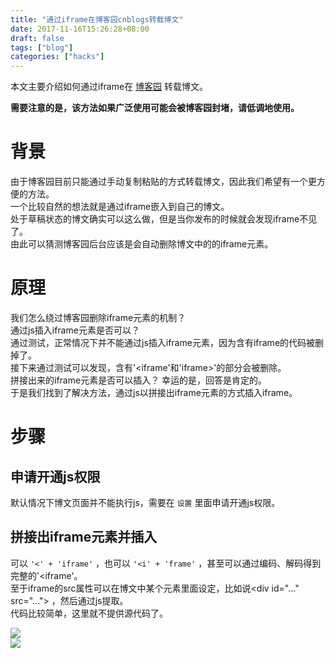 ```yaml
---
title: "通过iframe在博客园cnblogs转载博文"
date: 2017-11-16T15:26:28+08:00
draft: false
tags: ["blog"]
categories: ["hacks"]
---
```


本文主要介绍如何通过iframe在 [博客园](https://www.cnblogs.com/) 转载博文。
<!--more-->

**需要注意的是，该方法如果广泛使用可能会被博客园封堵，请低调地使用。**

# 背景

由于博客园目前只能通过手动复制粘贴的方式转载博文，因此我们希望有一个更方便的方法。\
一个比较自然的想法就是通过iframe嵌入到自己的博文。\
处于草稿状态的博文确实可以这么做，但是当你发布的时候就会发现iframe不见了。\
由此可以猜测博客园后台应该是会自动删除博文中的的iframe元素。

# 原理

我们怎么绕过博客园删除iframe元素的机制？\
通过js插入iframe元素是否可以？\
通过测试，正常情况下并不能通过js插入iframe元素，因为含有iframe的代码被删掉了。\
接下来通过测试可以发现，含有\'\<iframe\'和\'iframe\>\'的部分会被删除。\
拼接出来的iframe元素是否可以插入？ 幸运的是，回答是肯定的。\
于是我们找到了解决方法，通过js以拼接出iframe元素的方式插入iframe。

# 步骤

## 申请开通js权限

默认情况下博文页面并不能执行js，需要在 `设置` 里面申请开通js权限。

## 拼接出iframe元素并插入

可以 `'<' + 'iframe'` ，也可以 `'<i' + 'frame'`
，甚至可以通过编码、解码得到完整的\'\<iframe\'。\
至于iframe的src属性可以在博文中某个元素里面设定，比如说\<div id=\"...\"
src=\"...\"\> ，然后通过js提取。\
代码比较简单，这里就不提供源代码了。

![](/images/171116_js_insert_ifrm.png)  
![](/images/171116_blog_demo.png)  
